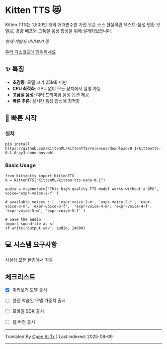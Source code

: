 # Kitten TTS 😻

Kitten TTS는 1,500만 개의 매개변수만 가진 오픈 소스 현실적인 텍스트-음성 변환 모델로, 경량 배포와 고품질 음성 합성을 위해 설계되었습니다.

*현재 개발자 미리보기 중*

[우리 디스코드에 참여하세요](https://discord.gg/upcyF5s6)


## ✨ 특징

- **초경량**: 모델 크기 25MB 미만
- **CPU 최적화**: GPU 없이 모든 장치에서 실행 가능
- **고품질 음성**: 여러 프리미엄 음성 옵션 제공
- **빠른 추론**: 실시간 음성 합성에 최적화



## 🚀 빠른 시작

### 설치

```
pip install https://github.com/KittenML/KittenTTS/releases/download/0.1/kittentts-0.1.0-py3-none-any.whl
```



 ### Basic Usage 

```
from kittentts import KittenTTS
m = KittenTTS("KittenML/kitten-tts-nano-0.1")

audio = m.generate("This high quality TTS model works without a GPU", voice='expr-voice-2-f' )

# available_voices : [  'expr-voice-2-m', 'expr-voice-2-f', 'expr-voice-3-m', 'expr-voice-3-f',  'expr-voice-4-m', 'expr-voice-4-f', 'expr-voice-5-m', 'expr-voice-5-f' ]

# Save the audio
import soundfile as sf
sf.write('output.wav', audio, 24000)

```
## 💻 시스템 요구사항

사실상 모든 환경에서 작동



## 체크리스트

- [x] 미리보기 모델 출시
- [ ] 완전 학습된 모델 가중치 출시
- [ ] 모바일 SDK 출시
- [ ] 웹 버전 출시








---

Tranlated By [Open Ai Tx](https://github.com/OpenAiTx/OpenAiTx) | Last indexed: 2025-08-09

---